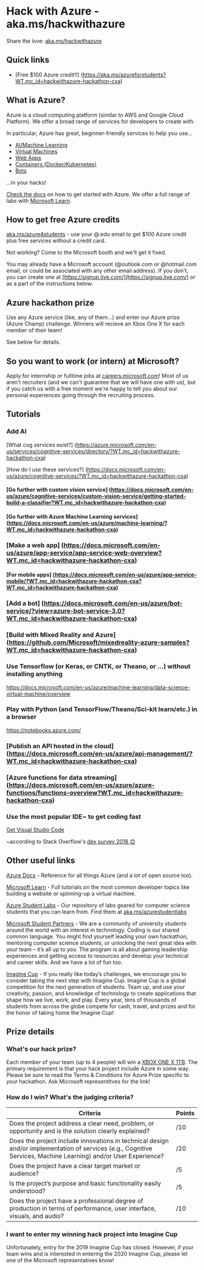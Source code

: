 # Hack with Azure - aka.ms/hackwithazure
Share the love: [aka.ms/hackwithazure](https://aka.ms/hackwithazure)

## Quick links
- [Free $100 Azure credit!!] (https://aka.ms/azureforstudents?WT.mc_id=hackwithazure-hackathon-cxa)

## What is Azure?
Azure is a cloud computing platform (similar to AWS and Google Cloud Platform). We offer a broad range of services for developers to create with. 

In particular, Azure has great, beginner-friendly services to help you use...
- [AI/Machine Learning](https://azure.microsoft.com/en-us/overview/ai-platform/?WT.mc_id=hackwithazure-hackathon-cxa)
- [Virtual Machines](https://docs.microsoft.com/en-us/azure/virtual-machines/?WT.mc_id=hackwithazure-hackathon-cxa)
- [Web Apps](https://docs.microsoft.com/en-us/azure/app-service/?WT.mc_id=hackwithazure-hackathon-cxa)
- [Containers (Docker/Kubernetes)](https://docs.microsoft.com/en-us/azure/aks/?WT.mc_id=hackwithazure-hackathon-cxa)
- [Bots](https://docs.microsoft.com/en-us/azure/bot-service/?view=azure-bot-service-4.0?WT.mc_id=hackwithazure-hackathon-cxa)

...in your hacks! 

[Check the docs](https://docs.microsoft.com/en-us/azure/#pivot=get-started&panel=get-started1?WT.mc_id=hackwithazure-hackathon-cxa) on how to get started with Azure. We offer a full range of labs with [Microsoft Learn](https://docs.microsoft.com/en-us/learn/?WT.mc_id=hackwithazure-hackathon-cxa).

## How to get free Azure credits
[aka.ms/azure4students](https://aka.ms/azure4students?WT.mc_id=hackwithazure-hackathon-cxa) - use your @<yourschool>.edu email to get $100 Azure credit plus free services  without a credit card.
  
Not working? Come to the Microsoft booth and we'll get it fixed.

You may already have a Microsoft account (@outlook.com or @hotmail.com email, or could be associated with any other email address). If you don't, you can create one at [https://signup.live.com/](https://signup.live.com/) or as a part of the instructions below.

## Azure hackathon prize
Use any Azure service (like, any of them...) and enter our Azure prize (Azure Champ) challenge. Winners will recieve an Xbox One X for each member of their team!

See below for details.

## So you want to work (or intern) at Microsoft?
Apply for internship or fulltime jobs at [careers.microsoft.com](careers.microsoft.com)!
Most of us aren't recruiters (and we can't guarantee that we will have one with us), but if you catch us with a free moment we're happy to tell you about our personal experiences going through the recruiting process.

## Tutorials
### Add AI
[What cog services exist?] (https://azure.microsoft.com/en-us/services/cognitive-services/directory/?WT.mc_id=hackwithazure-hackathon-cxa)

[How do I use these services?] (https://docs.microsoft.com/en-us/azure/cognitive-services/?WT.mc_id=hackwithazure-hackathon-cxa)

#### [Go further with custom vision service] (https://docs.microsoft.com/en-us/azure/cognitive-services/custom-vision-service/getting-started-build-a-classifier?WT.mc_id=hackwithazure-hackathon-cxa)

#### [Go further with Azure Machine Learning services] (https://docs.microsoft.com/en-us/azure/machine-learning/?WT.mc_id=hackwithazure-hackathon-cxa)

### [Make a web app] (https://docs.microsoft.com/en-us/azure/app-service/app-service-web-overview?WT.mc_id=hackwithazure-hackathon-cxa)

#### [For mobile apps] (https://docs.microsoft.com/en-us/azure/app-service-mobile/?WT.mc_id=hackwithazure-hackathon-cxa?WT.mc_id=hackwithazure-hackathon-cxa)

### [Add a bot] (https://docs.microsoft.com/en-us/azure/bot-service/?view=azure-bot-service-3.0?WT.mc_id=hackwithazure-hackathon-cxa)

### [Build with Mixed Reality and Azure] (https://github.com/Microsoft/mixedreality-azure-samples?WT.mc_id=hackwithazure-hackathon-cxa)

### Use Tensorflow (or Keras, or CNTK, or Theano, or ...) without installing anything
https://docs.microsoft.com/en-us/azure/machine-learning/data-science-virtual-machine/overview

### Play with Python (and TensorFlow/Theano/Sci-kit learn/etc.) in a browser
https://notebooks.azure.com/

### [Publish an API hosted in the cloud] (https://docs.microsoft.com/en-us/azure/api-management/?WT.mc_id=hackwithazure-hackathon-cxa)

### [Azure functions for data streaming] (https://docs.microsoft.com/en-us/azure/azure-functions/functions-overview?WT.mc_id=hackwithazure-hackathon-cxa)

### Use the most popular IDE~ to get coding fast
[Get Visual Studio Code](https://code.visualstudio.com/?wt.mc_id=DX_841432)

~according to Stack Overflow's [dev survey 2018 😊](https://insights.stackoverflow.com/survey/2018/#technology-most-popular-development-environments)

## Other useful links
[Azure Docs](https://docs.microsoft.com/azure?WT.mc_id=hackwithazure-hackathon-cxa) - Reference for all things Azure (and a lot of open source too).

[Microsoft Learn](https://docs.microsoft.com/learn/?WT.mc_id=hackwithazure-hackathon-cxa) - Full tutorials on the most common developer topics like building a website or spinning-up a virtual machine.

[Azure Student Labs](https://aka.ms/azurestudentlabs) - Our repository of labs geared for computer science students that you can learn from. Find them at [aka.ms/azurestudentlabs](https://aka.ms/azurestudentlabs)

[Microsoft Student Partners](https://imagine.microsoft.com/msp) - We are a community of university students around the world with an interest in technology. Coding is our shared common language. You might find yourself leading your own hackathon, mentoring computer science students, or unlocking the next great idea with your team – it’s all up to you. The program is all about gaining leadership experiences and getting access to resources and develop your technical and career skills. And we have a lot of fun too.

[Imagine Cup](https://imaginecup.microsoft.com/) - If you really like today’s challenges, we encourage you to consider taking the next step with Imagine Cup. Imagine Cup is a global competition for the next generation of students. Team up, and use your creativity, passion, and knowledge of technology to create applications that shape how we live, work, and play. Every year, tens of thousands of students from across the globe compete for cash, travel, and prizes and for the honor of taking home the Imagine Cup!

## Prize details
### What's our hack prize?
Each member of your team (up to 4 people) will win a
[XBOX ONE X 1TB](https://www.xbox.com/en-us/xbox-one-x).
The primary requirement is that your hack project include Azure in some way. Please be sure to read the Terms & Conditions for Azure Prize specific to *your* hackathon. Ask Microsoft representitves for the link!

### How do I win? What's the judging criteria?

| Criteria | Points |
| -------- | ------ |
| Does the project address a clear need, problem, or opportunity and is the solution clearly explained? | /10 |
| Does the project include innovations in technical design and/or implementation of services (e.g., Cognitive Services, Machine Learning) and/or User Experience? | /20 |
| Does the project have a clear target market or audience? | /5 |
| Is the project’s purpose and basic functionality easily understood? | /5 |
| Does the project have a professional degree of production in terms of performance, user interface, visuals, and audio? | /10 |



### I want to enter my winning hack project into Imagine Cup
Unfortunately, entry for the 2019 Imagine Cup has closed. However, if your team wins and is interested in entering the 2020 Imagine Cup, please let one of the Microsoft representatives know!
